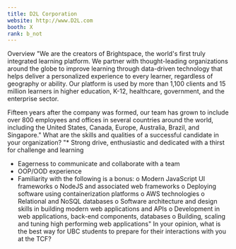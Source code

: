 ```yaml
---
title: D2L Corporation
website: http://www.D2L.com
booth: X
rank: b_not
---
```

Overview
"We are the creators of Brightspace, the world's first truly integrated learning platform. We partner with thought-leading organizations around the globe to improve learning through data-driven technology that helps deliver a personalized experience to every learner, regardless of geography or ability. Our platform is used by more than 1,100 clients and 15 million learners in higher education, K-12, healthcare, government, and the enterprise sector.

Fifteen years after the company was formed, our team has grown to include over 800 employees and offices in several countries around the world, including the United States, Canada, Europe, Australia, Brazil, and Singapore."
What are the skills and qualities of a successful candidate in your organization?
"* Strong drive, enthusiastic and dedicated with a thirst for challenge and learning
* Eagerness to communicate and collaborate with a team
* OOP/OOD experience
* Familiarity with the following is a bonus:
o Modern JavaScript UI frameworks
o NodeJS and associated web frameworks
o Deploying software using containerization platforms
o AWS technologies
o Relational and NoSQL databases
o Software architecture and design skills in building modern web applications and APIs
o Development in web applications, back-end components, databases
o Building, scaling and tuning high performing web applications"
In your opinion, what is the best way for UBC students to prepare for their interactions with you at the TCF?

